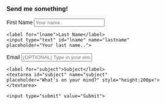 <html>
<head>
<meta name="viewport" content="width=device-width, initial-scale=1">
<style>
body {font-family: Arial, Helvetica, sans-serif;}
* {box-sizing: border-box;}

input[type=text], select, textarea {
  width: 100%;
  padding: 12px;
  border: 1px solid #ccc;
  border-radius: 4px;
  box-sizing: border-box;
  margin-top: 6px;
  margin-bottom: 16px;
  resize: vertical;
}

input[type=submit] {
  background-color: #4CAF50;
  color: white;
  padding: 12px 20px;
  border: none;
  border-radius: 4px;
  cursor: pointer;
}

input[type=submit]:hover {
  background-color: #45a049;
}

.container {
  border-radius: 5px;
  width: 100%;
  height: auto;
  margin: auto auto;
  background-color: #f2f2f2;
  padding: 10px;
  
}
</style>
</head>
<body>

<h3>Send me something!</h3>

<div class="container">
  <form action="https://formspree.io/rsandan@student.cccd.edu"  method="POST">
    <label for="fname">First Name</label>
    <input type="text" id="fname" name="firstname" placeholder="Your name..">

    <label for="lname">Last Name</label>
    <input type="text" id="lname" name="lastname" placeholder="Your last name..">

 <label for="email">Email</label>
    <input type="text" id="email" name="email" placeholder="(OPTIONAL) Type in your email..">

    <label for="subject">Subject</label>
    <textarea id="subject" name="subject" placeholder="What's on your mind?" style="height:200px"></textarea>

    <input type="submit" value="Submit">
    
  </form>
</div>
  

</body>
</html>
